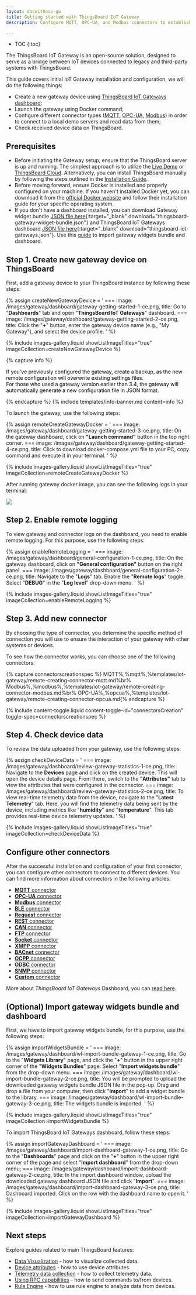 ```yaml
---
layout: docwithnav-gw
title: Getting started with ThingsBoard IoT Gateway
description: Configure MQTT, OPC-UA, and Modbus connectors to establish connections with their respective demo servers in the Docker container and retrieve data.

---
```


* TOC
{:toc}

The ThingsBoard IoT Gateway is an open-source solution, designed to serve as a bridge between IoT devices connected to 
legacy and third-party systems with ThingsBoard.

This guide covers initial IoT Gateway installation and configuration, we will do the following things:
- Create a new gateway device using [ThingsBoard IoT Gateways dashboard](#prerequisites);
- Launch the gateway using Docker command;
- Configure different connector types ([MQTT](/docs/iot-gateway/config/mqtt/), [OPC-UA](/docs/iot-gateway/config/opc-ua/), [Modbus](/docs/iot-gateway/config/modbus/)) in order to connect to a local demo servers and read data from them;
- Check received device data on ThingsBoard.

## Prerequisites

- Before initiating the Gateway setup, ensure that the ThingsBoard server is up and running. The simplest approach is to utilize the [Live Demo](https://demo.thingsboard.io) or [ThingsBoard Cloud](https://thingsboard.cloud). Alternatively, you can install ThingsBoard manually by following the steps outlined in the [Installation Guide](/docs/user-guide/install/installation-options/).
- Before moving forward, ensure Docker is installed and properly configured on your machine. If you haven't installed Docker yet, you can download it from the [official Docker website](https://docs.docker.com/engine/install/) and follow their installation guide for your specific operating system. 
- If you don't have a dashboard installed, you can download Gateway widget bundle [JSON file here](/docs/iot-gateway/resources/thingsboard-gateway-widget-bundle.json){:target="_blank" download="thingsboard-gateway-widget-bundle.json"} and ThingsBoard IoT Gateways dashboard [JSON file here](/docs/iot-gateway/resources/thingsboard-iot-gateways.json){:target="_blank" download="thingsboard-iot-gateways.json"}. Use this [guide](#optional-import-gateway-widgets-bundle-and-dashboard) to import gateway widgets bundle and dashboard.

## Step 1. Create new gateway device on ThingsBoard

First, add a gateway device to your ThingsBoard instance by following these steps:

{% assign createNewGatewayDevice = '
    ===
        image: /images/gateway/dashboard/gateway-getting-started-1-ce.png,
        title: Go to "**Dashboards**" tab and open "**ThingsBoard IoT Gateways**" dashboard.
    ===
        image: /images/gateway/dashboard/gateway-getting-started-2-ce.png,
        title: Click the "**+**" button, enter the gateway device name (e.g., "My Gateway"), and select the device profile.
'
%}

{% include images-gallery.liquid showListImageTitles="true" imageCollection=createNewGatewayDevice %} 

{% capture info %}
<div>
  <p>
    <span style="color:black">If you've previously configured the gateway, create a backup, as the new remote configuration will overwrite existing settings files.  
    <br>For those who used a gateway version earlier than 3.4, the gateway will automatically generate a new configuration file in JSON format.</span>
  </p>
</div>
{% endcapture %}
{% include templates/info-banner.md content=info %}

To launch the gateway, use the following steps:

{% assign remoteCreateGatewayDocker = '
    ===
        image: /images/gateway/dashboard/gateway-getting-started-3-ce.png,
        title: On the gateway dashboard, click on **"Launch command"** button in the top right corner.
    ===
        image: /images/gateway/dashboard/gateway-getting-started-4-ce.png,
        title: Click to download docker-compose.yml file to your PC, copy command and execute it in your terminal.
'
%}

{% include images-gallery.liquid showListImageTitles="true" imageCollection=remoteCreateGatewayDocker %}

After running gateway docker image, you can see the following logs in your terminal:

![](/images/gateway/dashboard/launch-gateway-docker.png)

## Step 2. Enable remote logging

To view gateway and connector logs on the dashboard, you need to enable remote logging. For this purpose, 
use the following steps:

{% assign enableRemoteLogging = '
    ===
        image: /images/gateway/dashboard/general-configuration-1-ce.png,
        title: On the gateway dashboard, click on **"General configuration"** button on the right panel.
    ===
        image: /images/gateway/dashboard/general-configuration-2-ce.png,
        title: Navigate to the "**Logs**" tab. Enable the "**Remote logs**" toggle. Select "**DEBUG**" in the "**Log level**" drop-down menu.
'
%}

{% include images-gallery.liquid showListImageTitles="true" imageCollection=enableRemoteLogging %}

## Step 3. Add new connector

By choosing the type of connector, you determine the specific method of connection you will use to ensure the 
interaction of your gateway with other systems or devices.

To see how the connector works, you can choose one of the following connectors:

{% capture connectorscreationspec %}
MQTT<small></small>%,%mqtt%,%templates/iot-gateway/remote-creating-connector-mqtt.md%br%
Modbus<small></small>%,%modbus%,%templates/iot-gateway/remote-creating-connector-modbus.md%br%
OPC-UA<small></small>%,%opcua%,%templates/iot-gateway/remote-creating-connector-opcua.md{% endcapture %}

{% include content-toggle.liquid content-toggle-id="connectorsCreation" toggle-spec=connectorscreationspec %}

## Step 4. Check device data

To review the data uploaded from your gateway, use the following steps:

{% assign checkDeviceData = '
    ===
        image: /images/gateway/dashboard/review-gateway-statistics-1-ce.png,
        title: Navigate to the **Devices** page and click on the created device. This will open the device details page. From there, switch to the **"Attributes"** tab to view the attributes that were configured in the connector.
    ===
        image: /images/gateway/dashboard/review-gateway-statistics-2-ce.png,
        title: To view real-time telemetry data from the device, navigate to the "**Latest Telemetry**" tab. Here, you will find the telemetry data being sent by the device, including metrics like "**humidity**" and "**temperature**". This tab provides real-time device telemetry updates.
'
%}

{% include images-gallery.liquid showListImageTitles="true" imageCollection=checkDeviceData %}

## Configure other connectors

After the successful installation and configuration of your first connector, you can configure other connectors to 
connect to different devices. You can find more information about connectors in the following articles:  
 - [**MQTT** connector](/docs/iot-gateway/config/mqtt/)
 - [**OPC-UA** connector](/docs/iot-gateway/config/opc-ua/)
 - [**Modbus** connector](/docs/iot-gateway/config/modbus/)
 - [**BLE** connector](/docs/iot-gateway/config/ble/)
 - [**Request** connector](/docs/iot-gateway/config/request/)
 - [**REST** connector](/docs/iot-gateway/config/rest/)
 - [**CAN** connector](/docs/iot-gateway/config/can/)
 - [**FTP** connector](/docs/iot-gateway/config/ftp/)
 - [**Socket** connector](/docs/iot-gateway/config/socket/)
 - [**XMPP** connector](/docs/iot-gateway/config/xmpp/)
 - [**BACnet** connector](/docs/iot-gateway/config/bacnet/)
 - [**OCPP** connector](/docs/iot-gateway/config/ocpp/)
 - [**ODBC** connector](/docs/iot-gateway/config/odbc/)
 - [**SNMP** connector](/docs/iot-gateway/config/snmp/)
 - [**Custom** connector](/docs/iot-gateway/custom/)

More about *ThingsBoard IoT Gateways* Dashboard, you can [read here](/docs/iot-gateway/guides/how-to-enable-remote-configuration/).

## (Optional) Import gateway widgets bundle and dashboard

First, we have to import gateway widgets bundle, for this purpose, use the following steps:

{% assign importWidgetsBundle = '
    ===
        image: /images/gateway/dashboard/wl-import-bundle-gateway-1-ce.png,
        title: Go to the "**Widgets Library**" page, and click the "**+**" button in the upper right corner of the "**Widgets Bundles**" page. Select "**Import widgets bundle**" from the drop-down menu.
    ===
        image: /images/gateway/dashboard/wl-import-bundle-gateway-2-ce.png,
        title: You will be prompted to upload the downloaded gateway widgets bundle JSON file in the pop-up. Drag and drop a file from your computer, then click "**Import**" to add a widget bundle to the library.
    ===
        image: /images/gateway/dashboard/wl-import-bundle-gateway-3-ce.png,
        title: The widgets bundle is imported.
'
%}

{% include images-gallery.liquid showListImageTitles="true" imageCollection=importWidgetsBundle %} 

To import ThingsBoard IoT Gateways dashboard, follow these steps:

{% assign importGatewayDashboard = '
    ===
        image: /images/gateway/dashboard/import-dashboard-gateway-1-ce.png,
        title: Go to the "**Dashboards**" page and click on the "**+**" button in the upper right corner of the page and select "**Import dashboard**" from the drop-down menu;
    ===
        image: /images/gateway/dashboard/import-dashboard-gateway-2-ce.png,
        title: In the import dashboard window, upload the downloaded gateway dashboard JSON file and click "**Import**".
    ===
        image: /images/gateway/dashboard/import-dashboard-gateway-3-ce.png,
        title: Dashboard imported. Click on the row with the dashboard name to open it.
'
%}

{% include images-gallery.liquid showListImageTitles="true" imageCollection=importGatewayDashboard %} 

## Next steps

Explore guides related to main ThingsBoard features:

 - [Data Visualization](/docs/user-guide/visualization/) - how to visualize collected data.
 - [Device attributes](/docs/user-guide/attributes/) - how to use device attributes.
 - [Telemetry data collection](/docs/user-guide/telemetry/) - how to collect telemetry data.
 - [Using RPC capabilities](/docs/user-guide/rpc/) - how to send commands to/from devices.
 - [Rule Engine](/docs/user-guide/rule-engine/) - how to use rule engine to analyze data from devices.
